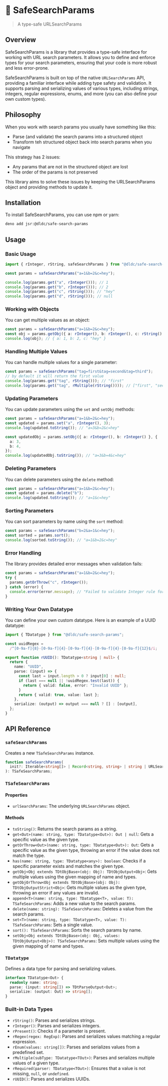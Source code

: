 # 👑 SafeSearchParams

> A type-safe URLSearchParams

## Overview

SafeSearchParams is a library that provides a type-safe interface for working
with URL search parameters. It allows you to define and enforce types for your
search parameters, ensuring that your code is more robust and less error-prone.

SafeSearchParams is built on top of the native `URLSearchParams` API, providing
a familiar interface while adding type safety and validation. It supports
parsing and serializing values of various types, including strings, integers,
regular expressions, enums, and more (you can also define your own custom
types).

## Philosophy

When you work with search params you usually have something like this:

- Parse (and validate) the search params into a structured object
- Transform teh structured object back into search params when you navigate

This strategy has 2 issues:

- Any params that are not in the structured object are lost
- The order of the params is not preserved

This library aims to solve these issues by keeping the URLSearchParams object
and providing methods to update it.

## Installation

To install SafeSearchParams, you can use npm or yarn:

```sh
deno add jsr:@dldc/safe-search-params
```

## Usage

### Basic Usage

```typescript
import { rInteger, rString, safeSearchParams } from "@dldc/safe-search-params";

const params = safeSearchParams("a=1&b=2&c=hey");

console.log(params.get("a", rInteger())); // 1
console.log(params.get("b", rInteger())); // 2
console.log(params.get("c", rString())); // "hey"
console.log(params.get("d", rString())); // null
```

### Working with Objects

You can get multiple values as an object:

```typescript
const params = safeSearchParams("a=1&b=2&c=hey");
const obj = params.getObj({ a: rInteger(), b: rInteger(), c: rString() });
console.log(obj); // { a: 1, b: 2, c: "hey" }
```

### Handling Multiple Values

You can handle multiple values for a single parameter:

```typescript
const params = safeSearchParams("tag=first&tag=second&tag=third");
// by default it will return the first value
console.log(params.get("tag", rString())); // "first"
console.log(params.get("tag", rMultiple(rString()))); // ["first", "second", "third"]
```

### Updating Parameters

You can update parameters using the `set` and `setObj` methods:

```typescript
const params = safeSearchParams("a=1&b=2&c=hey");
const updated = params.set("a", rInteger(), 3);
console.log(updated.toString()); // "a=3&b=2&c=hey"

const updatedObj = params.setObj({ a: rInteger(), b: rInteger() }, {
  a: 3,
  b: 4,
});
console.log(updatedObj.toString()); // "a=3&b=4&c=hey"
```

### Deleting Parameters

You can delete parameters using the `delete` method:

```typescript
const params = safeSearchParams("a=1&b=2&c=hey");
const updated = params.delete("b");
console.log(updated.toString()); // "a=1&c=hey"
```

### Sorting Parameters

You can sort parameters by name using the `sort` method:

```typescript
const params = safeSearchParams("b=2&a=1&c=hey");
const sorted = params.sort();
console.log(sorted.toString()); // "a=1&b=2&c=hey"
```

### Error Handling

The library provides detailed error messages when validation fails:

```typescript
const params = safeSearchParams("a=1&b=2&c=hey");
try {
  params.getOrThrow("c", rInteger());
} catch (error) {
  console.error(error.message); // "Failed to validate Integer rule for property "c" with values: hey. Invalid integer"
}
```

### Writing Your Own Datatype

You can define your own custom datatype. Here is an example of a UUID datatype:

```typescript
import { TDatatype } from "@dldc/safe-search-params";

const uuidRegex =
  /^[0-9a-f]{8}-[0-9a-f]{4}-[0-9a-f]{4}-[0-9a-f]{4}-[0-9a-f]{12}$/i;

export function rUUID(): TDatatype<string | null> {
  return {
    name: "UUID",
    parse: (input) => {
      const last = input.length > 0 ? input[0] : null;
      if (last === null || !uuidRegex.test(last)) {
        return { valid: false, error: "Invalid UUID" };
      }
      return { valid: true, value: last };
    },
    serialize: (output) => output === null ? [] : [output],
  };
}
```

## API Reference

### `safeSearchParams`

Creates a new `TSafeSearchParams` instance.

```typescript
function safeSearchParams(
  init?: Iterable<string[]> | Record<string, string> | string | URLSearchParams,
): TSafeSearchParams;
```

### `TSafeSearchParams`

#### Properties

- `urlSearchParams`: The underlying `URLSearchParams` object.

#### Methods

- `toString()`: Returns the search params as a string.
- `get<Out>(name: string, type: TDatatype<Out>): Out | null`: Gets a specific
  value as the given type.
- `getOrThrow<Out>(name: string, type: TDatatype<Out>): Out`: Gets a specific
  value as the given type, throwing an error if the value does not match the
  type.
- `has(name: string, type: TDatatype<any>): boolean`: Checks if a specific
  parameter exists and matches the given type.
- `getObj<Obj extends TDtObjBase>(obj: Obj): TDtObjOutput<Obj>`: Gets multiple
  values using the given mapping of name and types.
- `getObjOrThrow<Obj extends TDtObjBase>(obj: Obj): TDtObjOutputStrict<Obj>`:
  Gets multiple values as the given type, throwing an error if any values are
  invalid.
- `append<T>(name: string, type: TDatatype<T>, value: T): TSafeSearchParams`:
  Adds a new value to the search params.
- `delete(name: string): TSafeSearchParams`: Deletes a value from the search
  params.
- `set<T>(name: string, type: TDatatype<T>, value: T): TSafeSearchParams`: Sets
  a single value.
- `sort(): TSafeSearchParams`: Sorts the search params by name.
- `setObj<Obj extends TDtObjBase>(obj: Obj, values: TDtObjOutput<Obj>): TSafeSearchParams`:
  Sets multiple values using the given mapping of name and types.

### `TDatatype`

Defines a data type for parsing and serializing values.

```typescript
interface TDatatype<Out> {
  readonly name: string;
  parse: (input: string[]) => TDtParseOutput<Out>;
  serialize: (output: Out) => string[];
}
```

### Built-in Data Types

- `rString()`: Parses and serializes strings.
- `rInteger()`: Parses and serializes integers.
- `rPresent()`: Checks if a parameter is present.
- `rRegex(regex: RegExp)`: Parses and serializes values matching a regular
  expression.
- `rEnum(values: string[])`: Parses and serializes values from a predefined set.
- `rMultiple(subType: TDatatype<TOut>)`: Parses and serializes multiple values
  of a given type.
- `rRequired(parser: TDatatype<TOut>)`: Ensures that a value is not missing,
  `null`, or `undefined`.
- `rUUID()`: Parses and serializes UUIDs.
